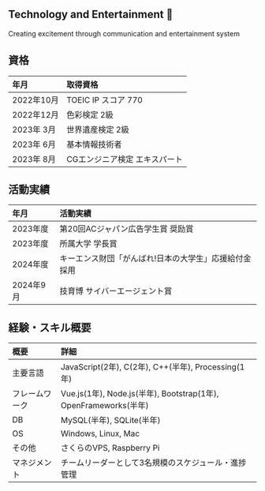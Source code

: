 ## Technology and Entertainment 👋

Creating excitement through communication and entertainment system

## 資格
| 年月 | 取得資格 |
| :--- | :--- |
| 2022年10月 | TOEIC IP スコア 770 |
| 2022年12月 | 色彩検定 2級 |
| 2023年 3月  | 世界遺産検定 2級 |
| 2023年 6月  | 基本情報技術者 |
| 2023年 8月  | CGエンジニア検定 エキスパート |

## 活動実績
| 年月 | 活動実績 |
| :--- | :--- |
| 2023年度 | 第20回ACジャパン広告学生賞 奨励賞 |
| 2023年度 | 所属大学 学長賞 |
| 2024年度 | キーエンス財団「がんばれ!日本の大学生」応援給付金 採用 |
| 2024年9月  | 技育博 サイバーエージェント賞 |

## 経験・スキル概要
| 概要 | 詳細 |
| :--- | :--- |
| 主要言語 | JavaScript(2年), C(2年), C++(半年), Processing(1年) |
| フレームワーク | Vue.js(1年), Node.js(半年), Bootstrap(1年), OpenFrameworks(半年) |
| DB | MySQL(半年), SQLite(半年) |
| OS | Windows, Linux, Mac |
| その他 | さくらのVPS, Raspberry Pi |
| マネジメント | チームリーダーとして3名規模のスケジュール・進捗管理 |

<!--
**TomatoCakePasta/TomatoCakePasta** is a ✨ _special_ ✨ repository because its `README.md` (this file) appears on your GitHub profile.

Here are some ideas to get you started:

- 🔭 I’m currently working on ...
- 🌱 I’m currently learning ...
- 👯 I’m looking to collaborate on ...
- 🤔 I’m looking for help with ...
- 💬 Ask me about ...
- 📫 How to reach me: ...
- 😄 Pronouns: ...
- ⚡ Fun fact: ...
-->
